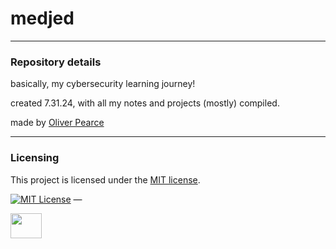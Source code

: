 # medjed

- - -

<!--- details anchor -->

### Repository details

basically, my cybersecurity learning journey!

created 7.31.24, with all my notes and projects (mostly) compiled.

made by [Oliver Pearce](https://oliverjpearce.com/)

<!--- details anchor -->

- - -

### Licensing

This project is licensed under the [MIT license](LICENSE).

[![MIT License](https://img.shields.io/badge/license-MIT_License-blue)](https://opensource.org/licenses/MIT)
—

<img src="https://64.media.tumblr.com/10d3418aa31dcdc6ea52efcd85bd3f65/tumblr_ostusm8BJf1snj2byo3_250.png" width="50" height="40">
